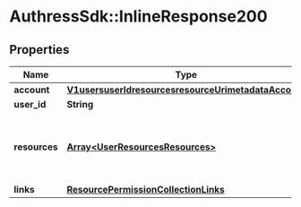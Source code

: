 # AuthressSdk::InlineResponse200

## Properties
Name | Type | Description | Notes
------------ | ------------- | ------------- | -------------
**account** | [**V1usersuserIdresourcesresourceUrimetadataAccount**](V1usersuserIdresourcesresourceUrimetadataAccount.md) |  | [optional] 
**user_id** | **String** |  | 
**resources** | [**Array&lt;UserResourcesResources&gt;**](UserResourcesResources.md) | A list of the resources the user has some permission to. | [optional] 
**links** | [**ResourcePermissionCollectionLinks**](ResourcePermissionCollectionLinks.md) |  | 

